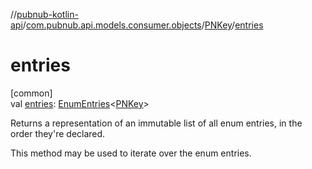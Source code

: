 //[pubnub-kotlin-api](../../../index.md)/[com.pubnub.api.models.consumer.objects](../index.md)/[PNKey](index.md)/[entries](entries.md)

# entries

[common]\
val [entries](entries.md): [EnumEntries](https://kotlinlang.org/api/core/kotlin-stdlib/kotlin.enums/-enum-entries/index.html)&lt;[PNKey](index.md)&gt;

Returns a representation of an immutable list of all enum entries, in the order they're declared.

This method may be used to iterate over the enum entries.

